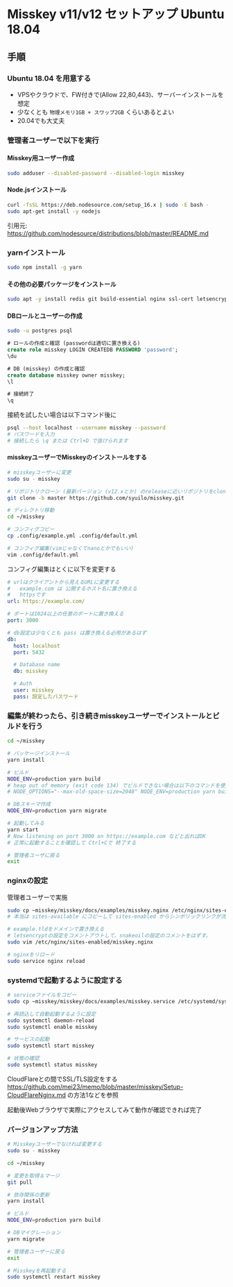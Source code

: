 # Misskey v11/v12 セットアップ Ubuntu 18.04

## 手順

### Ubuntu 18.04 を用意する

- VPSやクラウドで、FW付きで(Allow 22,80,443)、サーバーインストールを想定
- 少なくとも `物理メモリ1GB + スワップ2GB` くらいあるとよい
- 20.04でも大丈夫

### 管理者ユーザーで以下を実行

#### Misskey用ユーザー作成
```sh
sudo adduser --disabled-password --disabled-login misskey
```

#### Node.jsインストール  
```sh
curl -fsSL https://deb.nodesource.com/setup_16.x | sudo -E bash -
sudo apt-get install -y nodejs
```
引用元: https://github.com/nodesource/distributions/blob/master/README.md


### yarnインストール
```sh
sudo npm install -g yarn

```

#### その他の必要パッケージをインストール
```sh
sudo apt -y install redis git build-essential nginx ssl-cert letsencrypt ffmpeg postgresql
```

#### DBロールとユーザーの作成

```sh
sudo -u postgres psql
```

```sql
# ロールの作成と確認 (passwordは適切に置き換える)
create role misskey LOGIN CREATEDB PASSWORD 'password';
\du

# DB (misskey) の作成と確認
create database misskey owner misskey;
\l

# 接続終了
\q
```

接続を試したい場合は以下コマンド後に
```sh
psql --host localhost --username misskey --password
# パスワードを入力
# 接続したら \q または Ctrl+D で抜けられます
```

#### misskeyユーザーでMisskeyのインストールをする
```sh
# misskeyユーザーに変更
sudo su - misskey

# リポジトリクローン (最新バージョン (v12.xとか) のreleaseに近いリポジトリをcloneしてます)
git clone -b master https://github.com/syuilo/misskey.git

# ディレクトリ移動
cd ~/misskey

# コンフィグコピー
cp .config/example.yml .config/default.yml

# コンフィグ編集(vimじゃなくてnanoとかでもいい)
vim .config/default.yml
```

コンフィグ編集はとくに以下を変更する

```yml
# urlはクライアントから見えるURLに変更する
#   example.com は 公開するホスト名に置き換える
#   httpsです
url: https://example.com/

# ポートは1024以上の任意のポートに置き換える
port: 3000

# db設定は少なくとも pass は置き換える必用があるはず
db:
  host: localhost
  port: 5432

  # Database name
  db: misskey

  # Auth
  user: misskey
  pass: 設定したパスワード
```

### 編集が終わったら、引き続きmisskeyユーザーでインストールとビルドを行う
```sh
cd ~/misskey

# パッケージインストール
yarn install

# ビルド
NODE_ENV=production yarn build
# heap out of memory (exit code 134) でビルドできない場合は以下のコマンドを使用 (2048は必要に応じて増やしてください)
# NODE_OPTIONS="--max-old-space-size=2048" NODE_ENV=production yarn build

# DBスキーマ作成
NODE_ENV=production yarn migrate

# 起動してみる
yarn start
# Now listening on port 3000 on https://example.com などと出ればOK
# 正常に起動することを確認して Ctrl+Cで 終了する

# 管理者ユーザに戻る
exit
```

### nginxの設定

管理者ユーザーで実施
```sh
sudo cp ~misskey/misskey/docs/examples/misskey.nginx /etc/nginx/sites-enabled/
# 本当は sites-available にコピーして sites-enabled からシンボリックリンクが流儀

# example.tldをドメインで置き換える
# letsencryptの設定をコメントアウトして、snakeoilの設定のコメントをはずす。
sudo vim /etc/nginx/sites-enabled/misskey.nginx

# nginxをリロード
sudo service nginx reload
```

### systemdで起動するように設定する

```sh
# serviceファイルをコピー
sudo cp ~misskey/misskey/docs/examples/misskey.service /etc/systemd/system/

# 再読込して自動起動するように設定
sudo systemctl daemon-reload
sudo systemctl enable misskey

# サービスの起動
sudo systemctl start misskey

# 状態の確認
sudo systemctl status misskey
```

CloudFlareとの間でSSL/TLS設定をする  
https://github.com/mei23/memo/blob/master/misskey/Setup-CloudFlareNginx.md の方法1などを参照

起動後Webブラウザで実際にアクセスしてみて動作が確認できれば完了

### バージョンアップ方法

```sh
# Misskeyユーザーでなければ変更する
sudo su - misskey

cd ~/misskey

# 変更を取得＆マージ
git pull

# 依存関係の更新
yarn install

# ビルド
NODE_ENV=production yarn build

# DBマイグレーション
yarn migrate

# 管理者ユーザーに戻る
exit

# Misskeyを再起動する
sudo systemctl restart misskey
```
